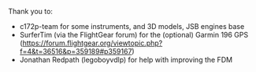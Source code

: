 Thank you to:


* c172p-team for some instruments, and 3D models, JSB engines base
* SurferTim (via the FlightGear forum) for the (optional) Garmin 196 GPS  
	(https://forum.flightgear.org/viewtopic.php?f=4&t=36516&p=359189#p359167)
* Jonathan Redpath (legoboyvdlp) for help with improving the FDM
